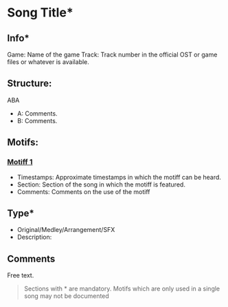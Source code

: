 # Song Title*

## Info*

Game: Name of the game
Track: Track number in the official OST or game files or whatever is available.

## Structure:
ABA
- A: Comments.
- B: Comments.

## Motifs:

### [Motiff 1](/test)
- Timestamps: Approximate timestamps in which the motiff can be heard. 
- Section: Section of the song in which the motiff is featured.
- Comments: Comments on the use of the motiff

## Type*
- Original/Medley/Arrangement/SFX
- Description:

## Comments

Free text.

> Sections with * are mandatory.
> Motifs which are only used in a single song may not be documented
